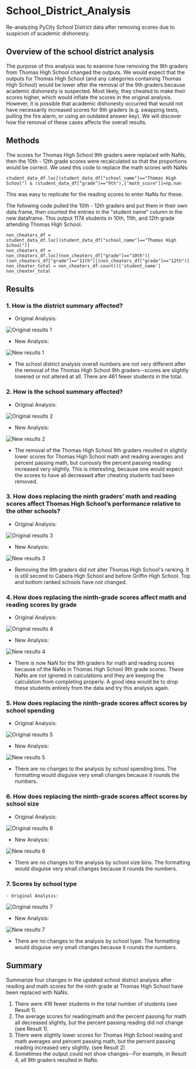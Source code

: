 # School_District_Analysis
Re-analyzing PyCity School District data after removing scores due to suspicion of academic dishonesty.

## Overview of the school district analysis

The purpose of this analysis was to examine how removing the 9th graders from Thomas High School changed the outputs. We would expect that the outputs for Thomas High School (and any categories containing Thomas High School) would be lower after the removal of the 9th graders because academic dishonesty is suspected. Most likely, they cheated to make their scores higher, which would inflate the scores in the original analysis. However, it is possible that academic dishonesty occurred that would not have necessarily increased scores for 9th graders (e.g. swapping tests, pulling the fire alarm, or using an outdated answer key). We will discover how the removal of these cases affects the overall results.

## Methods

The scores for Thomas High School 9th graders were replaced with NaNs, then the 10th - 12th grade scores were recalculated so that the proportions would be correct. We used this code to replace the math scores with NaNs:

```
student_data_df.loc[(student_data_df["school_name"]=="Thomas High School") & (student_data_df["grade"]=="9th"),["math_score"]]=np.nan
```

This was easy to replicate for the reading scores to enter NaNs for these. 

The following code pulled the 10th - 12th graders and put them in their own data frame, then counted the entries in the "student name" column in the new dataframe. This output 1174 students in 10th, 11th, and 12th grade attending Thomas High School. 

```
non_cheaters_df = student_data_df.loc[(student_data_df["school_name"]=="Thomas High School")]
non_cheaters_df = non_cheaters_df.loc[(non_cheaters_df["grade"]=="10th")|(non_cheaters_df["grade"]=="11th")|(non_cheaters_df["grade"]=="12th")]
non_cheater_total = non_cheaters_df.count()['student_name']
non_cheater_total
```


## Results

  ### 1. How is the district summary affected?
  - Original Analysis:

  ![Original results 1](/Resources/O1.png)
  
  - New Analysis:

  ![New results 1](/Resources/N1.png)
  
  - The school district analysis overall numbers are not very different after the removal of the Thomas High School 9th graders--scores are slightly lowered or not altered at all. There are 461 fewer students in the total. 
  
  ### 2. How is the school summary affected?
  
  - Original Analysis:
  
  ![Original results 2](/Resources/O2.png)
  
  - New Analysis:
  
  ![New results 2](/Resources/N2.png)
  
  - The removal of the Thomas High School 9th graders resulted in slightly lower scores for Thomas High School math and reading averages and percent passing math, but curiously the percent passing reading increased very slightly. This is interesting, because one would expect the scores to have all decreased after cheating students had been removed. 
    
  ### 3. How does replacing the ninth graders’ math and reading scores affect Thomas High School’s performance relative to the other schools?
  
  - Original Analysis:
 
   ![Original results 3](/Resources/O3.png)
  
  - New Analysis:
  
  ![New results 3](/Resources/N3.png)
  
  - Removing the 9th graders did not alter Thomas High School's ranking. It is still second to Cabera High School and before Griffin High School. Top and bottom ranked schools have not changed.
   
  ### 4. How does replacing the ninth-grade scores affect math and reading scores by grade
  
  - Original Analysis:
  
  ![Original results 4](/Resources/O4.png)
  
  - New Analysis:
  
  ![New results 4](/Resources/N4.png)

  - There is now NaN for the 9th graders for math and reading scores because of the NaNs in Thomas High School 9th grade scores. These NaNs are not ignored in calculations and they are keeping the calculation from completing properly. A good idea would be to drop these students entirely from the data and try this analysis again.

  ### 5. How does replacing the ninth-grade scores affect scores by school spending
  
  - Original Analysis:
  
  ![Original results 5](/Resources/O5.png)
  
  - New Analysis:
  
  ![New results 5](/Resources/N5.png)
  
  - There are no changes to the analysis by school spending bins. The formatting would disguise very small changes because it rounds the numbers. 
  
  ### 6. How does replacing the ninth-grade scores affect scores by school size
  
  - Original Analysis:
  
  ![Original results 6](/Resources/O6.png)
  
  - New Analysis:
  
  ![New results 6](/Resources/N6.png)
  
  - There are no changes to the analysis by school size bins. The formatting would disguise very small changes because it rounds the numbers. 
  
  ### 7. Scores by school type
  
    - Original Analysis:
  
  ![Original results 7](/Resources/O7.png)
  
  - New Analysis:
  
  ![New results 7](/Resources/N7.png)
   
   - There are no changes to the analysis by school type. The formatting would disguise very small changes because it rounds the numbers. 
  
## Summary

Summarize four changes in the updated school district analysis after reading and math scores for the ninth grade at Thomas High School have been replaced with NaNs.
1. There were 416 fewer students in the total number of students (see Result 1). 
2. The average scores for reading/math and the percent passing for math all decreased slightly, but the percent passing reading did not change (see Result 1).
3. There were slightly lower scores for Thomas High School readng and math averages and percent passing math, but the percent passing reading increased very slightly. (see Result 2)
4. Sometimes the output could not show changes--For example, in Result 4, all 9th graders resulted in NaNs. 

